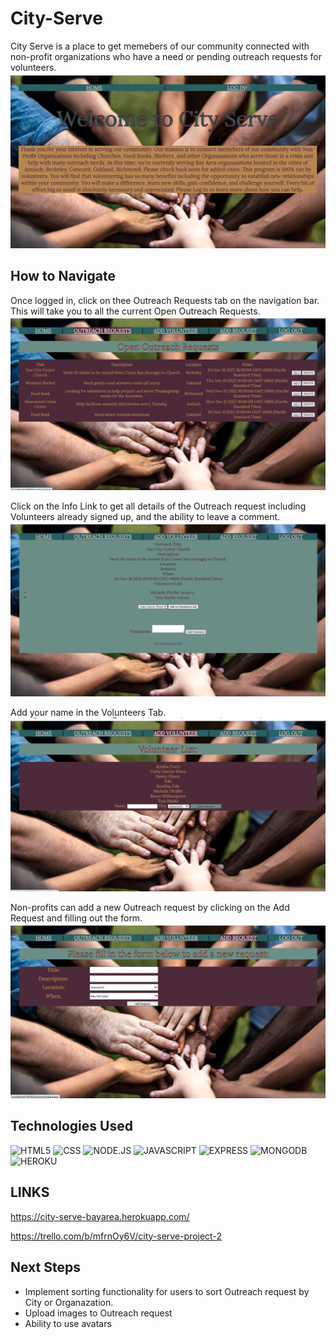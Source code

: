 # City-Serve

City Serve is a place to get memebers of our community connected with non-profit organizations who have a need or pending outreach requests for volunteers.
![This is an image](public/images/ReadMe/Welcome-LogIn-Page.png)


## How to Navigate

Once logged in, click on thee Outreach Requests tab on the navigation bar.  This will take you to all the current Open Outreach Requests.
![This is an image](public/images/ReadMe/OutreachRequest-Tab.png)


Click on the Info Link to get all details of the Outreach request including Volunteers already signed up, and the ability to leave a comment.
![This is an image](public/images/ReadMe/Outreach-Info-link-page.png)

Add your name in the Volunteers Tab.
![This is an image](public/images/ReadMe/Add-Volunteer-Tab.png)

Non-profits can add a new Outreach request by clicking on the Add Request and filling out the form.
![This is an image](public/images/ReadMe/Add-Request-Tab.png)


## Technologies Used
![HTML5](https://img.shields.io/badge/HTML5-E34F26?style=for-the-badge&logo=html5&logoColor=white)
![CSS](https://img.shields.io/badge/CSS3-1572B6?style=for-the-badge&logo=css3&logoColor=white)
![NODE.JS](https://img.shields.io/badge/Node.js-43853D?style=for-the-badge&logo=node.js&logoColor=white)
![JAVASCRIPT](https://img.shields.io/badge/JavaScript-F7DF1E?style=for-the-badge&logo=javascript&logoColor=black)
![EXPRESS](https://img.shields.io/badge/Express.js-404D59?style=for-the-badge)
![MONGODB](https://img.shields.io/badge/MongoDB-4EA94B?style=for-the-badge&logo=mongodb&logoColor=white)
![HEROKU](https://img.shields.io/badge/Heroku-430098?style=for-the-badge&logo=heroku&logoColor=white)


## LINKS

https://city-serve-bayarea.herokuapp.com/

https://trello.com/b/mfrnOy6V/city-serve-project-2


## Next Steps

- Implement sorting functionality for users to sort Outreach request by City or Organazation.
- Upload images to Outreach request
- Ability to use avatars 